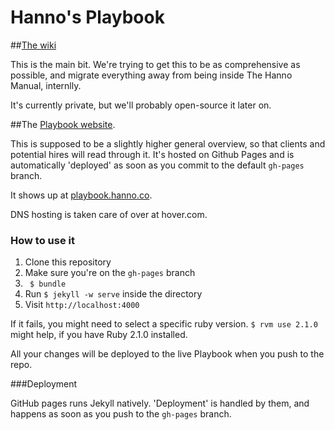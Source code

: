 # Hanno's Playbook

##[The wiki](https://github.com/wearehanno/playbook/wiki)

This is the main bit. We're trying to get this to be as comprehensive as possible, and migrate everything away from being inside The Hanno Manual, internlly.

It's currently private, but we'll probably open-source it later on.

##The [Playbook website](http://playbook.hanno.co).

This is supposed to be a slightly higher general overview, so that clients and potential hires will read through it. It's hosted on Github Pages and is automatically 'deployed' as soon as you commit to the default `gh-pages` branch.

It shows up at [playbook.hanno.co](http://playbook.hanno.co).

DNS hosting is taken care of over at hover.com.

### How to use it

1. Clone this repository
2. Make sure you're on the `gh-pages` branch
2. ` $ bundle`
3. Run `$ jekyll -w serve` inside the directory
4. Visit `http://localhost:4000`

If it fails, you might need to select a specific ruby version. `$ rvm use 2.1.0` might help, if you have Ruby 2.1.0 installed.

All your changes will be deployed to the live Playbook when you push to the repo.


###Deployment 

GitHub pages runs Jekyll natively. 'Deployment' is handled by them, and happens as soon as you push to the `gh-pages` branch.